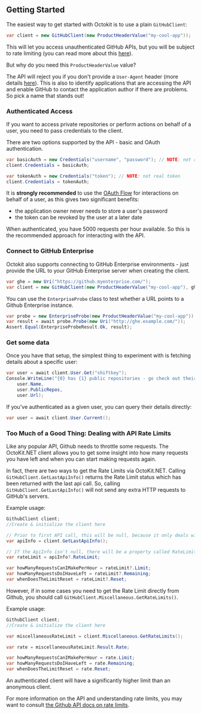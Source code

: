 ## Getting Started

The easiest way to get started with Octokit is to use a plain `GitHubClient`:

```csharp
var client = new GitHubClient(new ProductHeaderValue("my-cool-app"));
```

This will let you access unauthenticated GitHub APIs, but you will be subject to rate limiting (you can read more about this [here](https://developer.github.com/v3/#rate-limiting)).

But why do you need this `ProductHeaderValue` value?

The API will reject you if you don't provide a `User-Agent` header (more details [here](https://developer.github.com/v3/#user-agent-required)). This is also to identify applications that are accessing the API and enable GitHub to contact the application author if there are problems. So pick a name that stands out!

### Authenticated Access

If you want to access private repositories or perform actions on behalf of a user, you need to pass credentials to the client.

There are two options supported by the API - basic and OAuth authentication.

```csharp
var basicAuth = new Credentials("username", "password"); // NOTE: not real credentials
client.Credentials = basicAuth;
```

```csharp
var tokenAuth = new Credentials("token"); // NOTE: not real token
client.Credentials = tokenAuth;
```

It is **strongly recommended** to use the [OAuth Flow](https://github.com/octokit/octokit.net/blob/master/docs/oauth-flow.md) for interactions on behalf of a user, as this gives two significant benefits:

 - the application owner never needs to store a user's password
 - the token can be revoked by the user at a later date

When authenticated, you have 5000 requests per hour available. So this is the recommended approach for interacting with the API.

### Connect to GitHub Enterprise

Octokit also supports connecting to GitHub Enterprise environments - just provide the URL to your GitHub Enterprise server when creating the client.

```csharp
var ghe = new Uri("https://github.myenterprise.com/");
var client = new GitHubClient(new ProductHeaderValue("my-cool-app"), ghe);
```

You can use the `EnterpriseProbe` class to test whether a URL points to a Github Enterprise instance.

```csharp
var probe = new EnterpriseProbe(new ProductHeaderValue("my-cool-app"));
var result = await probe.Probe(new Uri("http://ghe.example.com/"));
Assert.Equal(EnterpriseProbeResult.Ok, result); 
```

### Get some data

Once you have that setup, the simplest thing to experiment with is fetching details about a specific user:

```csharp
var user = await client.User.Get("shiftkey");
Console.WriteLine("{0} has {1} public repositories - go check out their profile at {2}",
	user.Name,
	user.PublicRepos,
	user.Url);
```

If you've authenticated as a given user, you can query their details directly:

```csharp
var user = await client.User.Current();
```

### Too Much of a Good Thing: Dealing with API Rate Limits
Like any popular API, Github needs to throttle some requests. The OctoKit.NET client allows you to get some insight into how many requests you have left and when you can start making requests again.

In fact, there are two ways to get the Rate Limits via OctoKit.NET. Calling `GitHubClient.GetLastApiInfo()` returns the Rate Limit status which has been returned with the last api call. So, calling `GitHubClient.GetLastApiInfo()` will not send any extra HTTP requests to GitHub's servers.

Example usage:

```csharp
GithubClient client; 
//Create & initialize the client here

// Prior to first API call, this will be null, because it only deals with the last call.
var apiInfo = client.GetLastApiInfo();

// If the ApiInfo isn't null, there will be a property called RateLimit
var rateLimit = apiInfo?.RateLimit;

var howManyRequestsCanIMakePerHour = rateLimit?.Limit;
var howManyRequestsDoIHaveLeft = rateLimit?.Remaining;
var whenDoesTheLimitReset = rateLimit?.Reset;
```

However, if in some cases you need to get the Rate Limit directly from Github, you should call `GitHubClient.Miscellaneous.GetRateLimits()`.

Example usage:

```csharp
GithubClient client; 
//Create & initialize the client here

var miscellaneousRateLimit = client.Miscellaneous.GetRateLimits();

var rate = miscellaneousRateLimit.Result.Rate;

var howManyRequestsCanIMakePerHour = rate.Limit;
var howManyRequestsDoIHaveLeft = rate.Remaining;
var whenDoesTheLimitReset = rate.Reset;
```

An authenticated client will have a significantly higher limit than an anonymous client. 

For more information on the API and understanding rate limits, you may want to consult [the Github API docs on rate limits](https://developer.github.com/v3/#rate-limiting).
